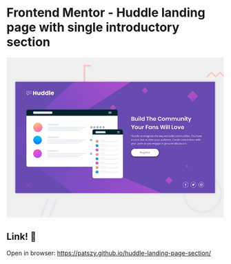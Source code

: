 # Frontend Mentor - Huddle landing page with single introductory section

![Design preview for the Huddle landing page with single introductory section](./design/desktop-preview.jpg)

## Link! 👋

Open in browser: https://patszy.github.io/huddle-landing-page-section/